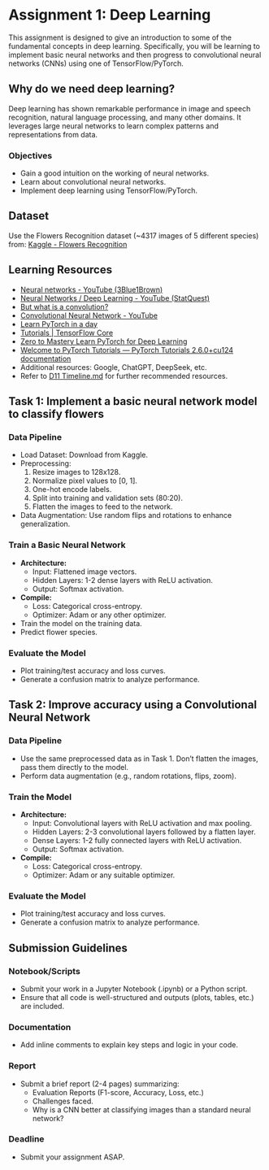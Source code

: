 # Assignment 1: Deep Learning

This assignment is designed to give an introduction to some of the fundamental concepts in deep learning. Specifically, you will be learning to implement basic neural networks and then progress to convolutional neural networks (CNNs) using one of TensorFlow/PyTorch. 

## Why do we need deep learning?

Deep learning has shown remarkable performance in image and speech recognition, natural language processing, and many other domains. It leverages large neural networks to learn complex patterns and representations from data.

### Objectives

- Gain a good intuition on the working of neural networks.
- Learn about convolutional neural networks.
- Implement deep learning using TensorFlow/PyTorch.

## Dataset

Use the Flowers Recognition dataset (\~4317 images of 5 different species) from: [Kaggle - Flowers Recognition](https://www.kaggle.com/datasets/alxmamaev/flowers-recognition)

## Learning Resources

- [Neural networks - YouTube (3Blue1Brown)](https://www.youtube.com/playlist?list=PLZHQObOWTQDNU6R1_67000Dx_ZCJB-3pi)
- [Neural Networks / Deep Learning - YouTube (StatQuest)](https://www.youtube.com/playlist?list=PLblh5JKOoLUIxGDQs4LFFD--41Vzf-ME1)
- [But what is a convolution?](https://youtu.be/KuXjwB4LzSA)
- [Convolutional Neural Network - YouTube](https://www.youtube.com/playlist?list=PLuhqtP7jdD8CD6rOWy20INGM44kULvrHu)
- [Learn PyTorch in a day](https://youtu.be/Z_ikDlimN6A?si=diw9-rJVI_GBHspF)
- [Tutorials | TensorFlow Core](https://www.tensorflow.org/tutorials)
- [Zero to Mastery Learn PyTorch for Deep Learning](https://www.learnpytorch.io/)
- [Welcome to PyTorch Tutorials — PyTorch Tutorials 2.6.0+cu124 documentation](https://pytorch.org/tutorials/)
- Additional resources: Google, ChatGPT, DeepSeek, etc.
- Refer to [D11 Timeline.md](https://github.com/f3ltz/D11_transcripto/blob/main/D11%20Timeline.md) for further recommended resources.

## Task 1: Implement a basic neural network model to classify flowers

### Data Pipeline

- Load Dataset: Download from Kaggle.
- Preprocessing:
  1. Resize images to 128x128.
  2. Normalize pixel values to [0, 1].
  3. One-hot encode labels.
  4. Split into training and validation sets (80:20).
  5. Flatten the images to feed to the network.
- Data Augmentation: Use random flips and rotations to enhance generalization.

### Train a Basic Neural Network

- **Architecture:**
  - Input: Flattened image vectors.
  - Hidden Layers: 1-2 dense layers with ReLU activation.
  - Output: Softmax activation.
- **Compile:**
  - Loss: Categorical cross-entropy.
  - Optimizer: Adam or any other optimizer.
- Train the model on the training data.
- Predict flower species.

### Evaluate the Model

- Plot training/test accuracy and loss curves.
- Generate a confusion matrix to analyze performance.

## Task 2: Improve accuracy using a Convolutional Neural Network

### Data Pipeline

- Use the same preprocessed data as in Task 1. Don’t flatten the images, pass them directly to the model.
- Perform data augmentation (e.g., random rotations, flips, zoom).

### Train the Model

- **Architecture:**
  - Input: Convolutional layers with ReLU activation and max pooling.
  - Hidden Layers: 2-3 convolutional layers followed by a flatten layer.
  - Dense Layers: 1-2 fully connected layers with ReLU activation.
  - Output: Softmax activation.
- **Compile:**
  - Loss: Categorical cross-entropy.
  - Optimizer: Adam or any suitable optimizer.

### Evaluate the Model

- Plot training/test accuracy and loss curves.
- Generate a confusion matrix to analyze performance.

## Submission Guidelines

### Notebook/Scripts

- Submit your work in a Jupyter Notebook (.ipynb) or a Python script.
- Ensure that all code is well-structured and outputs (plots, tables, etc.) are included.

### Documentation

- Add inline comments to explain key steps and logic in your code.

### Report

- Submit a brief report (2-4 pages) summarizing:
  - Evaluation Reports (F1-score, Accuracy, Loss, etc.)
  - Challenges faced.
  - Why is a CNN better at classifying images than a standard neural network?

### Deadline

- Submit your assignment ASAP.

